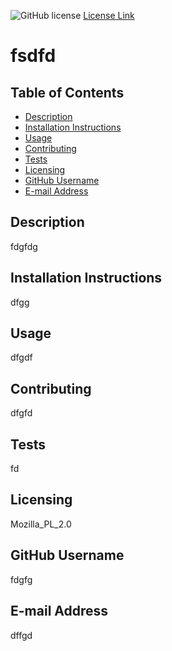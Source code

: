 
  ![GitHub license](https://img.shields.io/badge/license-Mozilla_PL_2.0-blue.svg)
  [License Link](http://choosealicense.com/licenses)

  # fsdfd

  ## Table of Contents
  * [Description](#description)
  * [Installation Instructions](#installation-instructions)
  * [Usage](#usage)
  * [Contributing](#contributing)
  * [Tests](#tests)
  * [Licensing](#licensing)
  * [GitHub Username](#github-username)
  * [E-mail Address](#e-mail-address)

  ## Description
  fdgfdg
  
  ## Installation Instructions
  dfgg
  
  ## Usage
 dfgdf
  
  ## Contributing
  dfgfd
  
  ## Tests
  fd
  
  ## Licensing
  Mozilla_PL_2.0
  
  ## GitHub Username
  fdgfg
  
  ## E-mail Address
  dffgd
  
